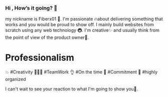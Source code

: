 ### Hi , How’s it going? 👋
my nickname is Fiberx01 👋.
I'm passionate 🔥about delivering something that works and you would be proud to show off. I mainly build websites from scratch using any web technology 🚇. I'm creative✨ and usually think from the point of view of the product owner👷.

# Professionalism
💥 #Creativity
🧑‍🤝‍🧑 #TeamWork
👌 #On the time
👮 #Commitment
📄 #highly organized 

I can't wait to see your reaction to what I'm going to show you🗽.


